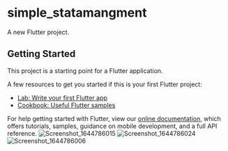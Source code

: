 # simple_statamangment

A new Flutter project.

## Getting Started

This project is a starting point for a Flutter application.

A few resources to get you started if this is your first Flutter project:

- [Lab: Write your first Flutter app](https://flutter.dev/docs/get-started/codelab)
- [Cookbook: Useful Flutter samples](https://flutter.dev/docs/cookbook)

For help getting started with Flutter, view our
[online documentation](https://flutter.dev/docs), which offers tutorials,
samples, guidance on mobile development, and a full API reference.
![Screenshot_1644786015](https://user-images.githubusercontent.com/60196149/153774874-d03123bc-41e6-4a99-9268-95ecf2bf4b0a.png)
![Screenshot_1644786024](https://user-images.githubusercontent.com/60196149/153774879-f137c3da-9f56-4a33-b8a7-b15a3d4bfe45.png)
![Screenshot_1644786006](https://user-images.githubusercontent.com/60196149/153774880-f7ca1ba8-dafe-4a9e-a7cc-9d7c8e199447.png)
